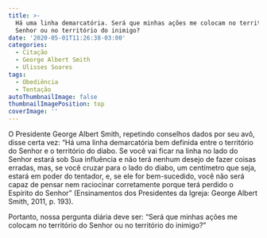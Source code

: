```yaml
---
title: >-
  Há uma linha demarcatória. Será que minhas ações me colocam no território do
  Senhor ou no território do inimigo?
date: '2020-05-01T11:26:38-03:00'
categories:
  - Citação
  - George Albert Smith
  - Ulisses Soares
tags:
  - Obediência
  - Tentação
autoThumbnailImage: false
thumbnailImagePosition: top
coverImage: ''
---
```

O Presidente George Albert Smith, repetindo conselhos dados por seu avô, disse certa vez: “Há uma linha demarcatória bem definida entre o território do Senhor e o território do diabo. Se você vai ficar na linha no lado do Senhor estará sob Sua influência e não terá nenhum desejo de fazer coisas erradas, mas, se você cruzar para o lado do diabo, um centímetro que seja, estará em poder do tentador, e, se ele for bem-sucedido, você não será capaz de pensar nem raciocinar corretamente porque terá perdido o Espírito do Senhor” (Ensinamentos dos Presidentes da Igreja: George Albert Smith, 2011, p. 193).



Portanto, nossa pergunta diária deve ser: “Será que minhas ações me colocam no território do Senhor ou no território do inimigo?”
